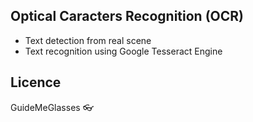 ## Optical Caracters Recognition (OCR)

- Text detection from real scene
- Text recognition using Google Tesseract Engine

## Licence
GuideMeGlasses
:eyeglasses: